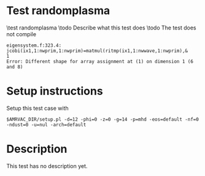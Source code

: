 # Test randomplasma

\test randomplasma
\todo Describe what this test does
\todo The test does not compile

    eigensystem.f:323.4:
    jcobi(ix1,1:nwprim,1:nwprim)=matmul(ritmp(ix1,1:nwwave,1:nwprim),&
    1
    Error: Different shape for array assignment at (1) on dimension 1 (6 and 8)

# Setup instructions

Setup this test case with

    $AMRVAC_DIR/setup.pl -d=12 -phi=0 -z=0 -g=14 -p=mhd -eos=default -nf=0 -ndust=0 -u=nul -arch=default

# Description

This test has no description yet.


